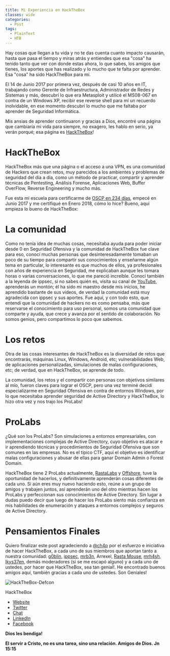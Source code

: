 ```yaml
---
title: Mi Experiencia en HackTheBox 
classes: wide
categories:
  - Post
tags:
  - PlainText
  - HTB
---
```


Hay cosas que llegan a tu vida y no te das cuenta cuanto impacto causarán, hasta que pasa el tiempo y miras atrás y entiendes que esa "cosa" ha tenido tanto que ver con donde estas ahora, lo que sabes, los amigos que tienes, los aportes que has realizado y lo mucho que te falta por aprender. Esa "cosa" ha sido HackTheBox para mí.

El 14 de Junio 2017 por primera vez, después de casi 10 años en IT, trabajando como Gerente de Infraestructura, Administrador de Redes y Sistemas y más, descubrí lo que era Metasploit y utilicé el MS08-067 en contra de un Windows XP, recibir ese reverse shell para mí un recuerdo inolvidable, en ese momento descubrí lo mucho que me faltaba por aprender de Seguridad Informática.

Mis ansias de aprender continuaron y gracias a Dios, encontré una página que cambiaría mi vida para siempre, no exagero, les hablo en serio, ya verán porqué; esa página es [HackTheBox](https://hackthebox.eu)!

# HackTheBox

HackTheBox más que una página o el acceso a una VPN, es una comunidad de Hackers que crean retos, muy parecidos a los ambientes y problemas de seguridad del día a día, como un método de practicar, compartir y aprender técnicas de Pentesting, Análisis Forense, Aplicaciones Web, Buffer OverFlow, Reverse Engineering y mucho más.

Fue esta mi escuela para certificarme de [OSCP en 234 días](https://www.youtube.com/watch?v=N1befYs9e-8&t=1487s), empecé en Junio 2017 y me certifiqué en Enero 2018, cómo lo hice? Bueno, aquí empieza lo bueno de HackTheBox:


# La comunidad

Como no tenía idea de muchas cosas, necesitaba ayuda para poder iniciar desde 0 en Seguridad Ofensiva y la comunidad de HackTheBox fue clave para eso, conocí muchas personas que desinteresadamente tomaban un poco de su tiempo para compartir sus conocimientos y enseñarme algún tema en particular, lo interesante es que muchos de ellos, ya profesionales con años de experiencia en Seguridad, me explicaban aunque les tomara horas o varias conversaciones, lo que me pareció increíble. Conocí también a la leyenda de ippsec, si no sabes quién es, visita su canal de [YouTube](https://www.youtube.com/channel/UCa6eh7gCkpPo5XXUDfygQQA), aprenderás un montón; él ha sido mi maestro desde mis inicios, he aprendido bastante de sus videos, de verdad la comunidad está muy agradecida con ippsec y sus aportes. Fue aquí, y con todo esto, que entendí que la comunidad de hackers no es como pensaba, más que reservarse el conocimiento para uso personal, somos una comunidad que comparte y ayuda, que crece y avanza por el sentido de colaboración. No somos genios, pero compartimos lo poco que sabemos.

# Los retos

Otra de las cosas interesantes de HackTheBox es la diversidad de retos que encontrarás, máquinas Linux, Windows, Android, etc; vulnerabilidades Web, de aplicaciones personalizadas, simulaciones de malas configuraciones, etc; de verdad, que en HackTheBox, se aprende de todo. 

La comunidad, los retos y el compartir con personas con objetivos similares al mío, fueron claves para lograr el OSCP, pero una vez terminé decidí especializarme en Seguridad Ofensiva en contra de entornos Windows, por lo que necesitaba aprender seguridad de Active Directory y HackTheBox, lo hizo otra vez y nos trajo los ProLabs!

# ProLabs

¿Qué son los ProLabs? Son simulaciones a entornos empresariales, con implementaciones complejas de Active Directory, cuyo objetivo es atacar e ir aprendiendo técnicas y procedimientos de Seguridad Ofensiva que son comunes en las empresas. No es el típico CTF, aquí el objetivo es identificar malas configuraciones y abusar de ellas para ganar Domain Admin o Forest Domain.

HackTheBox tiene 2 ProLabs actualmente, [RastaLabs](https://www.hackthebox.eu/press/view/1) y [Offshore](https://hackthebox.eu/home/labs/pro/view/2), tuve la oportunidad de hacerlos, y definitivamente aprenderán cosas diferentes de cada uno. Si aún eres muy nuevo haciendo esto, reúne a un grupo de amigos y trabajen juntos, así aprenderán uno del otro mientras hacen los ProLabs y perfeccionan sus conocimientos de Active Directory. Sin lugar a dudas puedo decir que luego de hacer los ProLabs siento más confianza en mis habilidades de enumeración y ataques a entornos complejos y seguros de Active Directory. 

# Pensamientos Finales

Quiero finalizar este post agradeciendo a [@ch4p](https://twitter.com/hpylarinos) por el esfuerzo e iniciativa de hacer HackTheBox, a cada uno de sus miembros que aportan tanto a nuestra comunidad: [g0blin](https://twitter.com/g0blinResearch), [ippsec](https://twitter.com/ippsec), [mrb3n](https://twitter.com/mrb3n813), Arrexel, [Rasta Mouse](https://twitter.com/_RastaMouse), [mrh4sh](https://twitter.com/mr_h4sh), [lkys37en](https://twitter.com/lkys37en), demás moderadores (si se me escapó alguno) y a cada uno de ustedes, por hacer que HackTheBox, sea tan genial!. He encontrado buenos amigos aquí, también gracias a cada uno de ustedes. Son Geniales!

![HackTheBox-Defcon](/assets/images/2018-9-13-Mi-Experiencia-En-HackTheBox-ES/hackthebox-meeting.jpg)

HackTheBox
 - [Website](https://www.hackthebox.eu)
 - [Twitter](https://twitter.com/hackthebox_eu)
 - [Chat](https://chat.netsecfocus.com/join)
 - [LinkedIn](https://www.linkedin.com/company/hackthebox/)
 - [Facebook](https://www.facebook.com/hackthebox.eu)

**Dios les bendiga!**

**El servir a Cristo, no es una tarea, sino una relación. Amigos de Dios. Jn 15:15** 